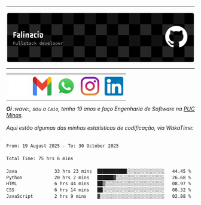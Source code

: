 -----

<div>
<img align="center" alt="Header" src="img/github-header-banner.png"/>
</div>

-----

<div align="center">
<table>
<tr>
 <td align="center" colspan="11"></td>
</tr> 
<tr>

<td><a href="https://github.com/caiofalsantos" target="_blank"><img src="img/github2.png" width="50px" height="50px"/></a>
</td>
<td><a href="mailto:caiofalinacio@gmail.com" target="_blank"><img src="img/gmail3.png" width="50px" height="50px"/></a>
</td>
<td><a href="https://wa.me/5531995597489" target="_blank"><img src="img/wpp2.png" width="50px" height="50px"/></a>
</td>
<td><a href="https://www.instagram.com/caiofalinacio/" target="_blank"><img src="img/insta2.png" width="50px" height="50px"/></a>
</td>
<td><a href="https://www.linkedin.com/in/caio-falinacio-464b18357" target="_blank"><img src="img/linkedin2.png" width="50px" height="50px"/></a>
</td>

</tr>
<tr>
 <td align="center" colspan="11"></td>
</tr> 
</table>
</div>

<div align="justify">
<i><b>Oi</b> :wave:, sou o <code>Caio</code>, tenho 19 anos e faço Engenharia de Software na <a href="https://www.pucminas.br/" target="_blank">PUC Minas</a>.</i> 
<i><br><br>Aqui estão algumas das minhas estatísticas de codificação, via WakaTime:</i>
</div>
<br>
<!--START_SECTION:waka-->

```txt
From: 19 August 2025 - To: 30 October 2025

Total Time: 75 hrs 6 mins

Java              33 hrs 23 mins  ███████████░░░░░░░░░░░░░░   44.45 %
Python            20 hrs 2 mins   ██████▓░░░░░░░░░░░░░░░░░░   26.68 %
HTML              6 hrs 44 mins   ██▒░░░░░░░░░░░░░░░░░░░░░░   08.97 %
CSS               6 hrs 14 mins   ██░░░░░░░░░░░░░░░░░░░░░░░   08.32 %
JavaScript        2 hrs 9 mins    ▓░░░░░░░░░░░░░░░░░░░░░░░░   02.88 %
```

<!--END_SECTION:waka-->







